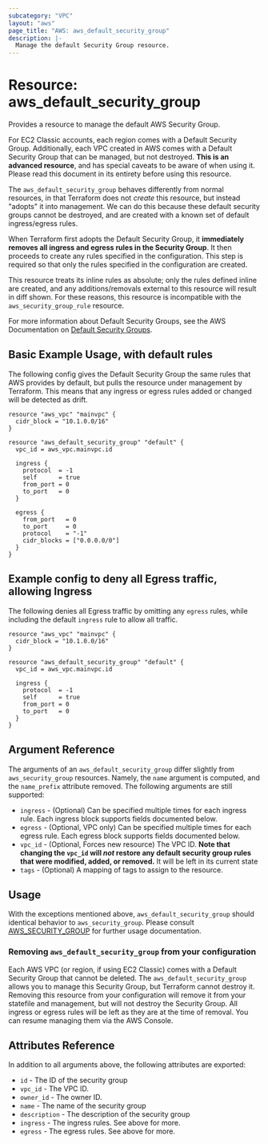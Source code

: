 ```yaml
---
subcategory: "VPC"
layout: "aws"
page_title: "AWS: aws_default_security_group"
description: |-
  Manage the default Security Group resource.
---
```


# Resource: aws_default_security_group

Provides a resource to manage the default AWS Security Group.

For EC2 Classic accounts, each region comes with a Default Security Group.
Additionally, each VPC created in AWS comes with a Default Security Group that can be managed, but not
destroyed. **This is an advanced resource**, and has special caveats to be aware
of when using it. Please read this document in its entirety before using this
resource.

The `aws_default_security_group` behaves differently from normal resources, in that
Terraform does not _create_ this resource, but instead "adopts" it
into management. We can do this because these default security groups cannot be
destroyed, and are created with a known set of default ingress/egress rules.

When Terraform first adopts the Default Security Group, it **immediately removes all
ingress and egress rules in the Security Group**. It then proceeds to create any rules specified in the
configuration. This step is required so that only the rules specified in the
configuration are created.

This resource treats its inline rules as absolute; only the rules defined
inline are created, and any additions/removals external to this resource will
result in diff shown. For these reasons, this resource is incompatible with the
`aws_security_group_rule` resource.

For more information about Default Security Groups, see the AWS Documentation on
[Default Security Groups][aws-default-security-groups].

## Basic Example Usage, with default rules

The following config gives the Default Security Group the same rules that AWS
provides by default, but pulls the resource under management by Terraform. This means that
any ingress or egress rules added or changed will be detected as drift.

```hcl
resource "aws_vpc" "mainvpc" {
  cidr_block = "10.1.0.0/16"
}

resource "aws_default_security_group" "default" {
  vpc_id = aws_vpc.mainvpc.id

  ingress {
    protocol  = -1
    self      = true
    from_port = 0
    to_port   = 0
  }

  egress {
    from_port   = 0
    to_port     = 0
    protocol    = "-1"
    cidr_blocks = ["0.0.0.0/0"]
  }
}
```

## Example config to deny all Egress traffic, allowing Ingress

The following denies all Egress traffic by omitting any `egress` rules, while
including the default `ingress` rule to allow all traffic.

```hcl
resource "aws_vpc" "mainvpc" {
  cidr_block = "10.1.0.0/16"
}

resource "aws_default_security_group" "default" {
  vpc_id = aws_vpc.mainvpc.id

  ingress {
    protocol  = -1
    self      = true
    from_port = 0
    to_port   = 0
  }
}
```

## Argument Reference

The arguments of an `aws_default_security_group` differ slightly from `aws_security_group`
resources. Namely, the `name` argument is computed, and the `name_prefix` attribute
removed. The following arguments are still supported:

* `ingress` - (Optional) Can be specified multiple times for each
   ingress rule. Each ingress block supports fields documented below.
* `egress` - (Optional, VPC only) Can be specified multiple times for each
      egress rule. Each egress block supports fields documented below.
* `vpc_id` - (Optional, Forces new resource) The VPC ID. **Note that changing
the `vpc_id` will _not_ restore any default security group rules that were
modified, added, or removed.** It will be left in its current state
* `tags` - (Optional) A mapping of tags to assign to the resource.


## Usage

With the exceptions mentioned above, `aws_default_security_group` should
identical behavior to `aws_security_group`. Please consult [AWS_SECURITY_GROUP](/docs/providers/aws/r/security_group.html)
for further usage documentation.

### Removing `aws_default_security_group` from your configuration

Each AWS VPC (or region, if using EC2 Classic) comes with a Default Security
Group that cannot be deleted. The `aws_default_security_group` allows you to
manage this Security Group, but Terraform cannot destroy it. Removing this resource
from your configuration will remove it from your statefile and management, but
will not destroy the Security Group. All ingress or egress rules will be left as
they are at the time of removal. You can resume managing them via the AWS Console.

## Attributes Reference

In addition to all arguments above, the following attributes are exported:

* `id` - The ID of the security group
* `vpc_id` - The VPC ID.
* `owner_id` - The owner ID.
* `name` - The name of the security group
* `description` - The description of the security group
* `ingress` - The ingress rules. See above for more.
* `egress` - The egress rules. See above for more.

[aws-default-security-groups]: http://docs.aws.amazon.com/AWSEC2/latest/UserGuide/using-network-security.html#default-security-group
